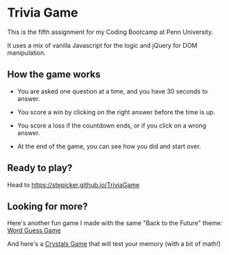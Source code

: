 # Trivia Game

This is the fifth assignment for my Coding Bootcamp at Penn University.

It uses a mix of vanilla Javascript for the logic and jQuery for DOM manipulation.


## How the game works

- You are asked one question at a time, and you have 30 seconds to answer.

- You score a win by clicking on the right answer before the time is up.

- You score a loss if the countdown ends, or if you click on a wrong answer.

- At the end of the game, you can see how you did and start over.


## Ready to play?

Head to https://stepicker.github.io/TriviaGame


## Looking for more?

Here's another fun game I made with the same "Back to the Future" theme: [Word Guess Game](https://github.com/stepicker/Word-Guess-Game)

And here's a [Crystals Game](https://github.com/stepicker/Crystals-Game) that will test your memory (with a bit of math!)
